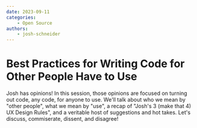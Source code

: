 ```yaml
---
date: 2023-09-11
categories: 
    - Open Source
authors:
    - josh-schneider
---
```


# Best Practices for Writing Code for Other People Have to Use

Josh has opinions! In this session, those opinions are focused on turning out code, any code, for anyone to use. We'll 
talk about who we mean by "other people", what we mean by "use", a recap of "Josh's 3 (make that 4) UX Design Rules", 
and a veritable host of suggestions and hot takes. Let's discuss, commiserate, dissent, and disagree!
